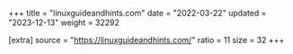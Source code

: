 +++
title = "linuxguideandhints.com"
date = "2022-03-22"
updated = "2023-12-13"
weight = 32292

[extra]
source = "https://linuxguideandhints.com/"
ratio = 11
size = 32
+++
